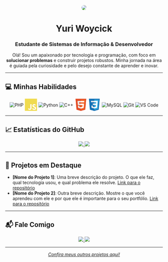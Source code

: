 <div align="center">
  <img src="https://media.giphy.com/media/M9ID8B1h9g9Wl37r2x/giphy.gif" width="60" style="border-radius: 50%;">
  <h1>Yuri Woycick</h1>
  <h3>Estudante de Sistemas de Informação & Desenvolvedor</h3>
</div>

<p align="center">
  Olá! Sou um apaixonado por tecnologia e programação, com foco em <b>solucionar problemas</b> e construir projetos robustos. Minha jornada na área é guiada pela curiosidade e pelo desejo constante de aprender e inovar.
</p>

---

## 💻 Minhas Habilidades

<div align="center">
  <img align="center" alt="PHP" width="40" height="40" src="https://cdn.jsdelivr.net/gh/devicons/devicon/icons/php/php-plain.svg" title="PHP">
  <img align="center" alt="JavaScript" width="40" height="40" src="https://raw.githubusercontent.com/devicons/devicon/master/icons/javascript/javascript-plain.svg" title="JavaScript">
  <img align="center" alt="Python" width="40" height="40" src="https://cdn.jsdelivr.net/gh/devicons/devicon/icons/python/python-original.svg" title="Python">
  <img align="center" alt="C++" width="40" height="40" src="https://cdn.jsdelivr.net/gh/devicons/devicon/icons/cplusplus/cplusplus-original.svg" title="C++">
  <img align="center" alt="HTML5" width="40" height="40" src="https://raw.githubusercontent.com/devicons/devicon/master/icons/html5/html5-original.svg" title="HTML5">
  <img align="center" alt="CSS3" width="40" height="40" src="https://raw.githubusercontent.com/devicons/devicon/master/icons/css3/css3-original.svg" title="CSS3">
  <img align="center" alt="MySQL" width="40" height="40" src="https://cdn.jsdelivr.net/gh/devicons/devicon@latest/icons/mysql/mysql-original.svg" title="MySQL">
  <img align="center" alt="Git" width="40" height="40" src="https://cdn.jsdelivr.net/gh/devicons/devicon/icons/git/git-original.svg" title="Git">
  <img align="center" alt="VS Code" width="40" height="40" src="https://cdn.jsdelivr.net/gh/devicons/devicon/icons/vscode/vscode-original.svg" title="VS Code">
</div>

---

## 📈 Estatísticas do GitHub

<div align="center">
  <a href="https://github.com/yuriiSw">
    <img height="150em" src="https://github-readme-stats.vercel.app/api?username=yuriiSw&count_private=true&include_all_commits=true&show_icons=true&theme=dracula&hide_border=false&show_owner=true"/>
    <img height="150em" src="https://github-readme-stats.vercel.app/api/top-langs/?username=yuriiSw&theme=dracula&hide_border=false&&layout=compact"/>
  </a>
</div>

---

## 🚀 Projetos em Destaque

* <b>[Nome do Projeto 1]</b>: Uma breve descrição do projeto. O que ele faz, qual tecnologia usou, e qual problema ele resolve. [Link para o repositório](URL_DO_REPOSITORIO)
* <b>[Nome do Projeto 2]</b>: Outra breve descrição. Mostre o que você aprendeu com ele e por que ele é importante para o seu portfólio. [Link para o repositório](URL_DO_REPOSITORIO)

---

## 📬 Fale Comigo

<div align="center">
  <a href="https://www.linkedin.com/in/yuri-woycick-de-souza-856991210/" target="_blank">
    <img src="https://img.shields.io/badge/-LinkedIn-%230077B5?style=for-the-badge&logo=linkedin&logoColor=white">
  </a>
  <a href="mailto:seu-email@example.com" target="_blank">
    <img src="https://img.shields.io/badge/-Email-D14836?style=for-the-badge&logo=gmail&logoColor=white">
  </a>
</div>

---

<p align="center">
  <i><a href="https://github.com/yuriiSw?tab=repositories">Confira meus outros projetos aqui!</a></i>
</p>

